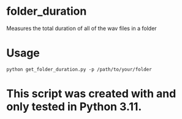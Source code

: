 # folder_duration
Measures the total duration of all of the wav files in a folder

# Usage
```python get_folder_duration.py -p /path/to/your/folder```

# This script was created with and only tested in Python 3.11.
